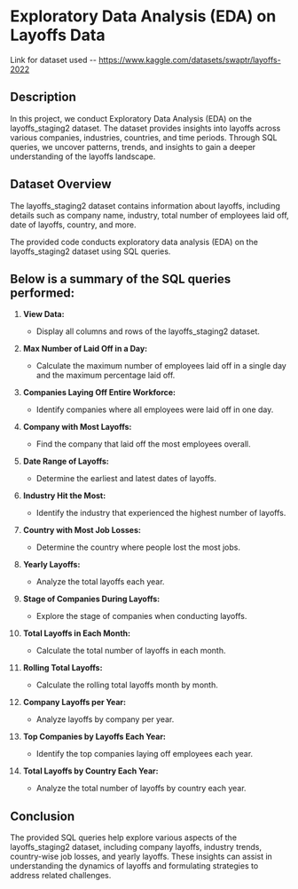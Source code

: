 # Exploratory Data Analysis (EDA) on Layoffs Data

Link for dataset used -- https://www.kaggle.com/datasets/swaptr/layoffs-2022

## Description

In this project, we conduct Exploratory Data Analysis (EDA) on the layoffs_staging2 dataset. The dataset provides insights into layoffs across various companies, industries, countries, and time periods. Through SQL queries, we uncover patterns, trends, and insights to gain a deeper understanding of the layoffs landscape.

## Dataset Overview

The layoffs_staging2 dataset contains information about layoffs, including details such as company name, industry, total number of employees laid off, date of layoffs, country, and more.


The provided code conducts exploratory data analysis (EDA) on the layoffs_staging2 dataset using SQL queries. 
## Below is a summary of the SQL queries performed:

1. **View Data:** 
   - Display all columns and rows of the layoffs_staging2 dataset.

2. **Max Number of Laid Off in a Day:**
   - Calculate the maximum number of employees laid off in a single day and the maximum percentage laid off.

3. **Companies Laying Off Entire Workforce:**
   - Identify companies where all employees were laid off in one day.

4. **Company with Most Layoffs:**
   - Find the company that laid off the most employees overall.

5. **Date Range of Layoffs:**
   - Determine the earliest and latest dates of layoffs.

6. **Industry Hit the Most:**
   - Identify the industry that experienced the highest number of layoffs.

7. **Country with Most Job Losses:**
   - Determine the country where people lost the most jobs.

8. **Yearly Layoffs:**
   - Analyze the total layoffs each year.

9. **Stage of Companies During Layoffs:**
   - Explore the stage of companies when conducting layoffs.

10. **Total Layoffs in Each Month:**
    - Calculate the total number of layoffs in each month.

11. **Rolling Total Layoffs:**
    - Calculate the rolling total layoffs month by month.

12. **Company Layoffs per Year:**
    - Analyze layoffs by company per year.

13. **Top Companies by Layoffs Each Year:**
    - Identify the top companies laying off employees each year.

14. **Total Layoffs by Country Each Year:**
    - Analyze the total number of layoffs by country each year.

## Conclusion

The provided SQL queries help explore various aspects of the layoffs_staging2 dataset, including company layoffs, industry trends, country-wise job losses, and yearly layoffs. These insights can assist in understanding the dynamics of layoffs and formulating strategies to address related challenges.
